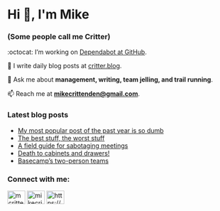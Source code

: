 # Hi 👋, I'm Mike
### (Some people call me Critter)

:octocat: I’m working on [Dependabot at GitHub](https://github.com/features/security).

📝 I write daily blog posts at [critter.blog](https://critter.blog).

💬 Ask me about **management, writing, team jelling, and trail running**.

📫 Reach me at **mikecrittenden@gmail.com**.

### Latest blog posts
<!-- BLOG-POST-LIST:START -->
- [My most popular post of the past year is so dumb](https://critter.blog/2023/03/23/my-most-popular-post-of-the-past-year-is-so-dumb/)
- [The best stuff, the worst stuff](https://critter.blog/2023/03/22/the-best-stuff-the-worst-stuff/)
- [A field guide for sabotaging meetings](https://critter.blog/2023/03/21/a-field-guide-for-sabotaging-meetings/)
- [Death to cabinets and drawers!](https://critter.blog/2023/03/20/death-to-cabinets-and-drawers/)
- [Basecamp’s two-person teams](https://critter.blog/2023/03/17/basecamps-two-person-teams/)
<!-- BLOG-POST-LIST:END -->

<h3 align="left">Connect with me:</h3>
<p align="left">
<a href="https://twitter.com/mcrittenden" target="blank"><img align="center" src="https://raw.githubusercontent.com/rahuldkjain/github-profile-readme-generator/master/src/images/icons/Social/twitter.svg" alt="mcrittenden" height="30" width="40" /></a>
<a href="https://linkedin.com/in/mikecrittenden" target="blank"><img align="center" src="https://raw.githubusercontent.com/rahuldkjain/github-profile-readme-generator/master/src/images/icons/Social/linked-in-alt.svg" alt="mikecrittenden" height="30" width="40" /></a>
<a href="https://critter.blog/feed/" target="blank"><img align="center" src="https://raw.githubusercontent.com/rahuldkjain/github-profile-readme-generator/master/src/images/icons/Social/rss.svg" alt="https://critter.blog/feed/" height="30" width="40" /></a>
</p>
